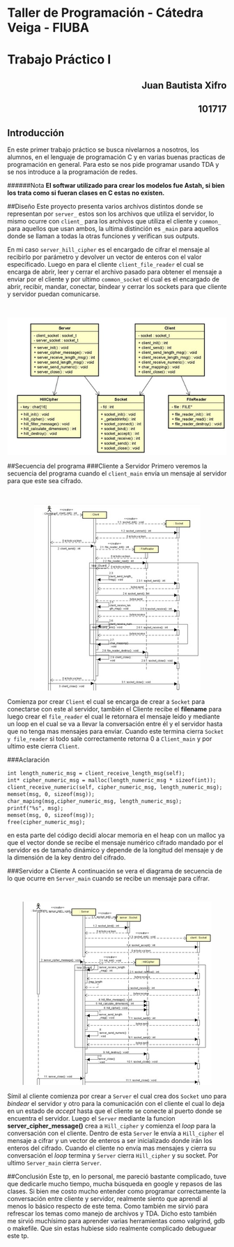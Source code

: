 # Taller de Programación - Cátedra Veiga - FIUBA
# Trabajo Práctico I

<h2 align="right">Juan Bautista Xifro</h2>
<h2 align="right">101717</h2>

## Introducción
En este primer trabajo práctico se busca nivelarnos a nosotros, los alumnos, en el lenguaje de programación C y en varias buenas practicas de programación en general. Para esto se nos pide programar usando TDA y se nos introduce a la programación de redes.

######Nota
**El softwar utilizado para crear los modelos fue Astah, si bien los trata como si fueran clases en C estas no existen.**

##Diseño
Este proyecto presenta varios archivos distintos donde se representan por ```server_``` estos son los archivos que utiliza el servidor, lo mismo ocurre con ```client_``` para los archivos que utiliza el cliente y ```common_``` para aquellos que usan ambos, la ultima distinción es ```_main``` para aquellos donde se llaman a todas la otras funciones y verifican sus outputs.

En mi caso ```server_hill_cipher``` es el encargado de cifrar el mensaje al recibirlo por parámetro y devolver un vector de enteros con el valor especificado. Luego en para el cliente ```client_file_reader```
el cual se encarga de abrir, leer y cerrar el archivo pasado para obtener el mensaje a enviar por el cliente y por ultimo ```common_socket``` el cual es el encargado de abrir, recibir, mandar, conectar, bindear y cerrar los sockets para que cliente y servidor puedan comunicarse.

<br><p align="center"><img src="img/ClassDiagram.jpeg"/></p>

##Secuencia del programa
###Cliente a Servidor
Primero veremos la secuencia del programa cuando el ```client_main``` envía un mensaje al servidor para que este sea cifrado.


<br><p align="center"><img src="img/ClientServer.jpeg"/></p>

Comienza por crear ```Client``` el cual se encarga de crear a ```Socket``` para conectarse con este al servidor, también el Cliente recibe el **filename** para luego crear el ```file_reader``` el cual le retornara el mensaje leído y mediante un loop en el cual se va a llevar la conversación entre él y el servidor hasta que no tenga mas mensajes para enviar. Cuando este termina cierra ```Socket y file_reader``` si todo sale correctamente retorna 0 a ```Client_main``` y por ultimo este cierra ```Client```.

###Aclaración
```
int length_numeric_msg = client_receive_length_msg(self);
int* cipher_numeric_msg = malloc(length_numeric_msg * sizeof(int));
client_receive_numeric(self, cipher_numeric_msg, length_numeric_msg);
memset(msg, 0, sizeof(msg));
char_maping(msg,cipher_numeric_msg, length_numeric_msg);
printf("%s", msg);
memset(msg, 0, sizeof(msg));
free(cipher_numeric_msg);

```
en esta parte del código decidí alocar memoria en el heap con un malloc ya que el vector donde se recibe el mensaje numérico cifrado mandado por el servidor es de tamaño dinámico y depende de la longitud del mensaje y de la dimensión de la key dentro del cifrado.

###Servidor a Cliente
A continuación se vera el diagrama de secuencia de lo que ocurre en ```Server_main``` cuando se recibe un mensaje para cifrar.


<br><p align="center"><img src="img/ServerClient.jpeg"/></p>


Símil al cliente comienza por crear a ```Server``` el cual crea dos ```Socket``` uno para *bindear* el servidor y otro para la comunicación con el cliente el cual lo deja en un estado de *accept* hasta que el cliente se conecte al puerto donde se encuentra el servidor. Luego el ```Server``` mediante la funcion **server_cipher_message()** crea a ```Hill_cipher``` y comienza el *loop* para la conversación con el cliente. Dentro de esta ```Server``` le envía a ```Hill_cipher``` el mensaje a cifrar y un vector de enteros a ser inicializado donde irán los enteros del cifrado. Cuando el cliente no envía mas mensajes y cierra su conversación el *loop* termina y ```Server``` cierra ```Hill_cipher``` y su socket. Por ultimo ```Server_main``` cierra ```Server```.

##Conclusión
Este tp, en lo personal, me pareció bastante complicado, tuve que dedicarle mucho tiempo, mucha búsqueda en google y repasos de las clases.
Si bien me costo mucho entender como programar correctamente la conversación entre cliente y servidor, realmente siento que aprendí al menos lo básico respecto de este tema. Como también me sirvió para refrescar los temas como manejo de archivos y TDA.
Dicho esto también me sirvió muchísimo para aprender varias herramientas como valgrind, gdb o makefile. Que sin estas hubiese sido realmente complicado debuguear este tp.

